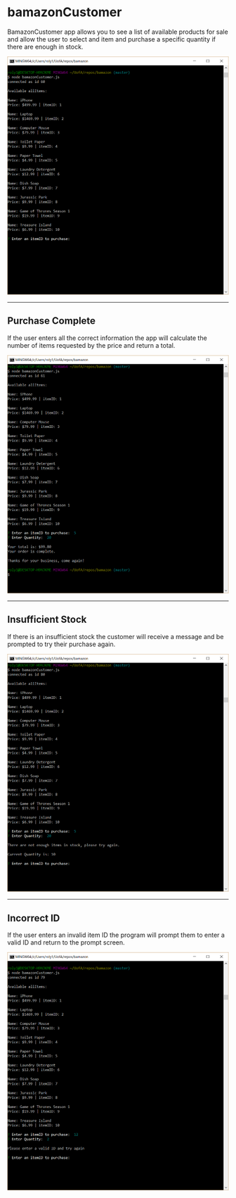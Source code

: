 # **bamazonCustomer**

BamazonCustomer app allows you to see a list of available products for sale and allow the user to select and item and purchase a specific quantity if there are enough in stock.

![alt text](./images/bamazonCustomerHome.PNG "bamazon")

------
## Purchase Complete

If the user enters all the correct information the app will calculate the number of items requested by the price and return a total.

![alt text](./images/purchase_complete.PNG "complete")

------

## Insufficient Stock

If there is an insufficient stock the customer will receive a message and be prompted to try their purchase again.

![alt text](./images/insufficientstock.PNG "complete")

------

## Incorrect ID

If the user enters an invalid item ID the program will prompt them to enter a valid ID and return to the prompt screen.

![alt text](./images/incorrectid.PNG "complete")
